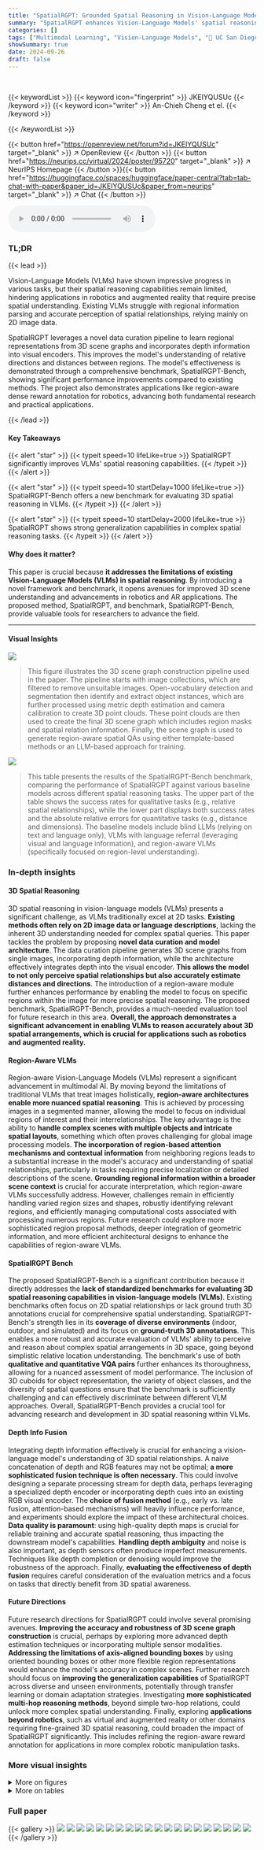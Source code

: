 ```yaml
---
title: "SpatialRGPT: Grounded Spatial Reasoning in Vision-Language Models"
summary: "SpatialRGPT enhances Vision-Language Models' spatial reasoning by integrating 3D scene graphs and depth information, achieving significant performance gains on spatial reasoning tasks."
categories: []
tags: ["Multimodal Learning", "Vision-Language Models", "🏢 UC San Diego",]
showSummary: true
date: 2024-09-26
draft: false
---
```


<br>

{{< keywordList >}}
{{< keyword icon="fingerprint" >}} JKEIYQUSUc {{< /keyword >}}
{{< keyword icon="writer" >}} An-Chieh Cheng et el. {{< /keyword >}}
 
{{< /keywordList >}}

{{< button href="https://openreview.net/forum?id=JKEIYQUSUc" target="_blank" >}}
↗ OpenReview
{{< /button >}}
{{< button href="https://neurips.cc/virtual/2024/poster/95720" target="_blank" >}}
↗ NeurIPS Homepage
{{< /button >}}{{< button href="https://huggingface.co/spaces/huggingface/paper-central?tab=tab-chat-with-paper&paper_id=JKEIYQUSUc&paper_from=neurips" target="_blank" >}}
↗ Chat
{{< /button >}}



<audio controls>
    <source src="https://ai-paper-reviewer.com/JKEIYQUSUc/podcast.wav" type="audio/wav">
    Your browser does not support the audio element.
</audio>


### TL;DR


{{< lead >}}

Vision-Language Models (VLMs) have shown impressive progress in various tasks, but their spatial reasoning capabilities remain limited, hindering applications in robotics and augmented reality that require precise spatial understanding. Existing VLMs struggle with regional information parsing and accurate perception of spatial relationships, relying mainly on 2D image data. 

SpatialRGPT leverages a novel data curation pipeline to learn regional representations from 3D scene graphs and incorporates depth information into visual encoders. This improves the model's understanding of relative directions and distances between regions.  The model's effectiveness is demonstrated through a comprehensive benchmark, SpatialRGPT-Bench, showing significant performance improvements compared to existing methods.  The project also demonstrates applications like region-aware dense reward annotation for robotics, advancing both fundamental research and practical applications.

{{< /lead >}}


#### Key Takeaways

{{< alert "star" >}}
{{< typeit speed=10 lifeLike=true >}} SpatialRGPT significantly improves VLMs' spatial reasoning capabilities. {{< /typeit >}}
{{< /alert >}}

{{< alert "star" >}}
{{< typeit speed=10 startDelay=1000 lifeLike=true >}} SpatialRGPT-Bench offers a new benchmark for evaluating 3D spatial reasoning in VLMs. {{< /typeit >}}
{{< /alert >}}

{{< alert "star" >}}
{{< typeit speed=10 startDelay=2000 lifeLike=true >}} SpatialRGPT shows strong generalization capabilities in complex spatial reasoning tasks. {{< /typeit >}}
{{< /alert >}}

#### Why does it matter?
This paper is crucial because **it addresses the limitations of existing Vision-Language Models (VLMs) in spatial reasoning**.  By introducing a novel framework and benchmark, it opens avenues for improved 3D scene understanding and advancements in robotics and AR applications. The proposed method, SpatialRGPT, and benchmark, SpatialRGPT-Bench, provide valuable tools for researchers to advance the field.

------
#### Visual Insights



![](https://ai-paper-reviewer.com/JKEIYQUSUc/figures_0_1.jpg)

> This figure illustrates the 3D scene graph construction pipeline used in the paper.  The pipeline starts with image collections, which are filtered to remove unsuitable images.  Open-vocabulary detection and segmentation then identify and extract object instances, which are further processed using metric depth estimation and camera calibration to create 3D point clouds.  These point clouds are then used to create the final 3D scene graph which includes region masks and spatial relation information.  Finally, the scene graph is used to generate region-aware spatial QAs using either template-based methods or an LLM-based approach for training.





![](https://ai-paper-reviewer.com/JKEIYQUSUc/tables_6_1.jpg)

> This table presents the results of the SpatialRGPT-Bench benchmark, comparing the performance of SpatialRGPT against various baseline models across different spatial reasoning tasks.  The upper part of the table shows the success rates for qualitative tasks (e.g., relative spatial relationships), while the lower part displays both success rates and the absolute relative errors for quantitative tasks (e.g., distance and dimensions).  The baseline models include blind LLMs (relying on text and language only), VLMs with language referral (leveraging visual and language information), and region-aware VLMs (specifically focused on region-level understanding).





### In-depth insights


#### 3D Spatial Reasoning
3D spatial reasoning in vision-language models (VLMs) presents a significant challenge, as VLMs traditionally excel at 2D tasks.  **Existing methods often rely on 2D image data or language descriptions**, lacking the inherent 3D understanding needed for complex spatial queries.  This paper tackles the problem by proposing **novel data curation and model architecture**. The data curation pipeline generates 3D scene graphs from single images, incorporating depth information, while the architecture effectively integrates depth into the visual encoder. **This allows the model to not only perceive spatial relationships but also accurately estimate distances and directions**. The introduction of a region-aware module further enhances performance by enabling the model to focus on specific regions within the image for more precise spatial reasoning. The proposed benchmark, SpatialRGPT-Bench, provides a much-needed evaluation tool for future research in this area.  **Overall, the approach demonstrates a significant advancement in enabling VLMs to reason accurately about 3D spatial arrangements, which is crucial for applications such as robotics and augmented reality.**

#### Region-Aware VLMs
Region-aware Vision-Language Models (VLMs) represent a significant advancement in multimodal AI.  By moving beyond the limitations of traditional VLMs that treat images holistically, **region-aware architectures enable more nuanced spatial reasoning**. This is achieved by processing images in a segmented manner, allowing the model to focus on individual regions of interest and their interrelationships.  The key advantage is the ability to **handle complex scenes with multiple objects and intricate spatial layouts**, something which often proves challenging for global image processing models.  **The incorporation of region-based attention mechanisms and contextual information** from neighboring regions leads to a substantial increase in the model's accuracy and understanding of spatial relationships, particularly in tasks requiring precise localization or detailed descriptions of the scene.   **Grounding regional information within a broader scene context** is crucial for accurate interpretation, which region-aware VLMs successfully address.  However, challenges remain in efficiently handling varied region sizes and shapes, robustly identifying relevant regions, and efficiently managing computational costs associated with processing numerous regions. Future research could explore more sophisticated region proposal methods, deeper integration of geometric information, and more efficient architectural designs to enhance the capabilities of region-aware VLMs.

#### SpatialRGPT Bench
The proposed SpatialRGPT-Bench is a significant contribution because it directly addresses the **lack of standardized benchmarks for evaluating 3D spatial reasoning capabilities in vision-language models (VLMs)**.  Existing benchmarks often focus on 2D spatial relationships or lack ground truth 3D annotations crucial for comprehensive spatial understanding. SpatialRGPT-Bench's strength lies in its **coverage of diverse environments** (indoor, outdoor, and simulated) and its focus on **ground-truth 3D annotations**.  This enables a more robust and accurate evaluation of VLMs' ability to perceive and reason about complex spatial arrangements in 3D space, going beyond simplistic relative location understanding. The benchmark's use of both **qualitative and quantitative VQA pairs** further enhances its thoroughness, allowing for a nuanced assessment of model performance. The inclusion of 3D cuboids for object representation, the variety of object classes, and the diversity of spatial questions ensure that the benchmark is sufficiently challenging and can effectively discriminate between different VLM approaches.  Overall, SpatialRGPT-Bench provides a crucial tool for advancing research and development in 3D spatial reasoning within VLMs.

#### Depth Info Fusion
Integrating depth information effectively is crucial for enhancing a vision-language model's understanding of 3D spatial relationships.  A naive concatenation of depth and RGB features may not be optimal; **a more sophisticated fusion technique is often necessary**. This could involve designing a separate processing stream for depth data, perhaps leveraging a specialized depth encoder or incorporating depth cues into an existing RGB visual encoder. The **choice of fusion method** (e.g., early vs. late fusion, attention-based mechanisms) will heavily influence performance, and experiments should explore the impact of these architectural choices.  **Data quality is paramount**: using high-quality depth maps is crucial for reliable training and accurate spatial reasoning, thus impacting the downstream model's capabilities. **Handling depth ambiguity** and noise is also important, as depth sensors often produce imperfect measurements. Techniques like depth completion or denoising would improve the robustness of the approach. Finally, **evaluating the effectiveness of depth fusion** requires careful consideration of the evaluation metrics and a focus on tasks that directly benefit from 3D spatial awareness.

#### Future Directions
Future research directions for SpatialRGPT could involve several promising avenues. **Improving the accuracy and robustness of 3D scene graph construction** is crucial, perhaps by exploring more advanced depth estimation techniques or incorporating multiple sensor modalities.  **Addressing the limitations of axis-aligned bounding boxes** by using oriented bounding boxes or other more flexible region representations would enhance the model's accuracy in complex scenes.  Further research should focus on **improving the generalization capabilities** of SpatialRGPT across diverse and unseen environments, potentially through transfer learning or domain adaptation strategies.  Investigating **more sophisticated multi-hop reasoning methods**, beyond simple two-hop relations, could unlock more complex spatial understanding.  Finally, exploring **applications beyond robotics**, such as virtual and augmented reality or other domains requiring fine-grained 3D spatial reasoning, could broaden the impact of SpatialRGPT significantly.  This includes refining the region-aware reward annotation for applications in more complex robotic manipulation tasks.


### More visual insights

<details>
<summary>More on figures
</summary>


![](https://ai-paper-reviewer.com/JKEIYQUSUc/figures_3_1.jpg)

> This figure illustrates the automatic data curation pipeline used to construct 3D scene graphs from single 2D images. The pipeline consists of several stages: filtering to remove unsuitable images, open-vocabulary detection and segmentation to extract object instances, metric depth estimation to obtain depth information, camera calibration to project objects into 3D space, and finally point cloud processing to construct the 3D scene graph. Each stage is represented by a box in the figure, with arrows showing the flow of data between stages.  The figure also shows example images at various stages of the pipeline, illustrating the process of transforming a 2D image into a 3D scene graph.


![](https://ai-paper-reviewer.com/JKEIYQUSUc/figures_4_1.jpg)

> This figure shows example question-answer pairs from the Open Spatial Dataset.  The first row demonstrates template-based questions and answers, which follow a predefined structure. These examples focus on fundamental spatial concepts like relative position and metric measurements.  The second row showcases examples generated using a Large Language Model (LLM).  These questions and answers are more complex and demonstrate the model's ability to reason about more nuanced spatial relationships than the simpler template-based examples. The figure illustrates the diversity of the data used to train the SpatialRGPT model and highlights its ability to generate both structured and free-form QA pairs.


![](https://ai-paper-reviewer.com/JKEIYQUSUc/figures_5_1.jpg)

> The figure shows the architecture of SpatialRGPT, a multimodal language model that leverages both RGB and depth information for enhanced spatial reasoning.  It consists of a visual backbone (processing RGB and depth data), a region feature extractor (to process region masks/boxes), an RGB connector, a depth connector, and a large language model (LLM). The RGB and depth connectors project features into the LLM's embedding space, enabling the model to reason about spatial relationships within regions using multimodal inputs.


![](https://ai-paper-reviewer.com/JKEIYQUSUc/figures_7_1.jpg)

> This figure showcases SpatialRGPT's ability to answer complex spatial reasoning questions.  It presents four examples, each with an image and a question-answer pair generated by SpatialRGPT and GPT-4V.  The examples demonstrate that SpatialRGPT can handle nuanced spatial relationships that GPT-4V struggles with, including relative positions, distances, object sizes, and even multi-hop reasoning.  This highlights SpatialRGPT's improved ability to interpret complex visual environments.


![](https://ai-paper-reviewer.com/JKEIYQUSUc/figures_9_1.jpg)

> This figure showcases SpatialRGPT's ability to perform multi-hop reasoning by answering complex spatial questions that require multiple steps of inference. Each example shows a scene with identified regions and a question that demands understanding of multiple spatial relationships between objects within those regions.  The model's responses correctly identify objects, their locations, and distances, demonstrating its capacity for advanced spatial understanding.


![](https://ai-paper-reviewer.com/JKEIYQUSUc/figures_17_1.jpg)

> This figure presents a statistical overview of the SpatialRGPT-Bench dataset. The left panel shows a donut chart illustrating the distribution of question categories (relative spatial relationships and metric measurements) and their sources (different datasets used). The right panel displays a bar chart showing the frequency distribution of objects present in the dataset.  This visualization helps in understanding the dataset's composition and balance across various aspects.


![](https://ai-paper-reviewer.com/JKEIYQUSUc/figures_18_1.jpg)

> This figure shows six example images from the SpatialRGPT-Bench dataset, each with a question and answer pair illustrating SpatialRGPT's ability to reason about spatial relationships.  The images cover diverse indoor and outdoor scenes with different objects, highlighting the variety and complexity of the benchmark.


![](https://ai-paper-reviewer.com/JKEIYQUSUc/figures_19_1.jpg)

> This figure shows six example images from the SpatialRGPT-Bench dataset. Each image shows a scene with several objects, their segmentation masks, and examples of the kinds of questions and answers that can be generated from these scenes.  The top row features RGB images, while the bottom row shows the depth maps generated from those images.


![](https://ai-paper-reviewer.com/JKEIYQUSUc/figures_19_2.jpg)

> This figure illustrates the automatic data curation pipeline used to construct 3D scene graphs from single 2D images. The pipeline consists of several stages: filtering unsuitable images, open-vocabulary detection and segmentation to extract object instances, metric depth estimation to obtain depth information, camera calibration to project objects into 3D space, and finally, constructing the 3D scene graph by connecting object nodes with edges representing spatial relationships.  Each stage is depicted with a visual representation of the process.


![](https://ai-paper-reviewer.com/JKEIYQUSUc/figures_20_1.jpg)

> This figure illustrates the data curation pipeline used to automatically generate 3D region-aware annotations from 2D images at scale.  The pipeline consists of three main steps: (i) open-vocabulary detection and segmentation to extract object instances, (ii) metric depth estimation to obtain accurate depth information, and (iii) camera calibration to project objects into a 3D space. These scene graphs are subsequently transformed into region-aware spatial QA tasks to provide region-based VLMs with necessary spatial knowledge and enable complex spatial reasoning.


![](https://ai-paper-reviewer.com/JKEIYQUSUc/figures_20_2.jpg)

> This figure illustrates the data curation pipeline used to generate 3D scene graphs from single 2D images.  It shows the steps involved, starting with image filtering to remove unsuitable images, followed by open-vocabulary detection and segmentation to identify object instances, metric depth estimation to project objects into 3D space, camera calibration to align them into a common coordinate system, and finally, the construction of the 3D scene graph itself, which represents the spatial relationships between objects. This pipeline enables the creation of training data for SpatialRGPT, a model designed for enhanced spatial reasoning in vision-language models.


![](https://ai-paper-reviewer.com/JKEIYQUSUc/figures_22_1.jpg)

> The figure illustrates the data pipeline used to automatically generate 3D region-aware annotations from 2D images at scale.  It starts with image filtering, then uses open-vocabulary detection and segmentation to extract object instances and their masks. Metric depth estimation and camera calibration are used to project these objects into a 3D space. The resulting point cloud is processed to construct the 3D scene graph, where nodes represent 3D object instances and edges denote their spatial relationships.  Finally, these scene graphs are transformed into region-aware spatial QA tasks. 


![](https://ai-paper-reviewer.com/JKEIYQUSUc/figures_23_1.jpg)

> This figure illustrates the process of automatically generating 3D scene graphs from single 2D images.  It begins with filtering to remove unsuitable images, open-vocabulary object detection and segmentation to extract instances, metric depth estimation to determine distances, camera calibration to project into 3D, and finally, processing the point cloud to construct the scene graph.  Each step involves specific models and techniques to ensure accuracy and robustness in the 3D representation of the scene.


![](https://ai-paper-reviewer.com/JKEIYQUSUc/figures_23_2.jpg)

> This figure shows a comparison between axis-aligned bounding boxes (AABB) and oriented bounding boxes (OBB).  The AABB is a simple rectangular box aligned with the coordinate axes, while the OBB is a more complex box that rotates to better fit the object's shape and orientation. The figure illustrates how an OBB (purple) more accurately encloses an object (sofa) compared to an AABB (blue). The difference is particularly noticeable in cases where the object is not aligned with the coordinate axes, improving the accuracy of object detection and representation.


</details>




<details>
<summary>More on tables
</summary>


![](https://ai-paper-reviewer.com/JKEIYQUSUc/tables_6_2.jpg)
> This table compares the performance of SpatialRGPT and a baseline model (VILA-1.5-3B) on several general VLM benchmark datasets.  These benchmarks assess various visual and language understanding capabilities, not specifically focused on spatial reasoning. The results show that SpatialRGPT generally achieves comparable or slightly improved performance, indicating that incorporating spatial reasoning capabilities does not negatively affect performance on broader VQA tasks.

![](https://ai-paper-reviewer.com/JKEIYQUSUc/tables_8_1.jpg)
> This table presents the results of a region-level object classification task.  It compares the performance of several vision-language models, including the proposed SpatialRGPT models, on the COCO-2017 validation set.  The evaluation metric is accuracy, and the models are evaluated based on their ability to correctly classify objects within ground-truth bounding boxes.

![](https://ai-paper-reviewer.com/JKEIYQUSUc/tables_8_2.jpg)
> This table presents a comparison of different vision-language models (VLMs) on the SpatialRGPT-Bench benchmark. The benchmark focuses on evaluating the ability of VLMs to perform spatial reasoning tasks, including tasks related to relative directions, distances, and object sizes.  The models are categorized into three groups: blind LLMs, VLMs with language referral, and region-aware VLMs. For each model, the table shows both qualitative (success rates) and quantitative (absolute relative error) results for various spatial reasoning tasks.

![](https://ai-paper-reviewer.com/JKEIYQUSUc/tables_16_1.jpg)
> This table presents the results of an ablation study conducted on the augmented SpatialRGPT-Bench.  The study evaluated the model's performance using different questions and answers from the training data to check for generalization.  The table compares the success rates (indicated by an upward-pointing arrow) and absolute relative errors (indicated by a downward-pointing arrow) of the GPT-4V-Turbo model and the SpatialRGPT-7B model. The metrics are shown for several spatial reasoning categories (above/below, left/right, big/small, tall/short, wide/thin, behind/front) and for distance measurements (direct, horizontal, vertical).  Higher success rates and lower relative errors indicate better performance.

![](https://ai-paper-reviewer.com/JKEIYQUSUc/tables_16_2.jpg)
> This table presents a comparison of the performance of different Vision-Language Models (VLMs) on the SpatialRGPT-Bench benchmark.  The benchmark focuses on evaluating the ability of VLMs to perform spatial reasoning tasks, such as determining relative directions, distances, and object sizes. The table is divided into two sections. The top section shows the success rates of the models for qualitative spatial reasoning tasks, categorized by the type of spatial relationship (e.g., above/below, left/right, big/small). The bottom section displays both the success rate and absolute relative error for quantitative spatial reasoning tasks, including tasks involving direct, horizontal, and vertical distance measurements, as well as measurements of object width, height, and direction. The table highlights the superior performance of SpatialRGPT models compared to other baseline models, demonstrating their enhanced ability to handle spatial reasoning tasks.

![](https://ai-paper-reviewer.com/JKEIYQUSUc/tables_16_3.jpg)
> This table presents the results of evaluating different models on the SpatialRGPT-Bench benchmark.  The top part shows the success rates for qualitative spatial reasoning tasks (e.g., relative position, size comparison).  The bottom part shows both success rates and the average error for quantitative tasks (e.g., distances, angles).  Three model categories are compared: blind LLMs, VLMs with language referral, and region-aware VLMs. SpatialRGPT consistently outperforms the others.

![](https://ai-paper-reviewer.com/JKEIYQUSUc/tables_17_1.jpg)
> This table presents the ablation study results on the effect of using different input modalities (mask vs. box) for SpatialRGPT on the SpatialRGPT-Bench benchmark.  It shows the success rates and absolute relative errors for various spatial reasoning tasks. The top section displays qualitative results (success rates) for relative spatial relationships (above/below, left/right, big/small, etc.), while the bottom section presents quantitative results (success rates and errors) for metric measurements (direct distance, horizontal distance, vertical distance, width, height, direction). This allows for the evaluation of SpatialRGPT's robustness to different input types and whether the model's performance is affected by this variation.

![](https://ai-paper-reviewer.com/JKEIYQUSUc/tables_21_1.jpg)
> This table presents a comparison of different Vision-Language Models (VLMs) on the SpatialRGPT-Bench benchmark.  The benchmark evaluates the models' ability to perform spatial reasoning tasks, specifically focusing on relative spatial relationships (e.g., above, below, left, right) and metric measurements (e.g., distance, width, height). Three categories of models are compared: blind LLMs with language referral, VLMs with language referral, and region-aware VLMs.  The table shows success rates (higher is better) and absolute relative error (lower is better) for each category of model on both qualitative and quantitative spatial reasoning tasks. The results demonstrate that SpatialRGPT significantly outperforms the other models.

![](https://ai-paper-reviewer.com/JKEIYQUSUc/tables_21_2.jpg)
> This table presents the results of the SpatialRGPT-Bench, a benchmark designed to evaluate the spatial reasoning capabilities of Vision-Language Models (VLMs).  It compares the performance of various models, including blind LLMs (that rely only on text), VLMs with language reference (that can access both text and visual data), and region-aware VLMs (that can reason about specific regions in an image).  The table is divided into two parts: the top part shows success rates for qualitative tasks (e.g., spatial relationships between objects), while the bottom part presents success rates and relative errors for quantitative tasks (e.g., measuring distances and dimensions).  Overall, this table illustrates SpatialRGPT's effectiveness in improving upon the performance of existing VLMs in spatial reasoning tasks.

</details>




### Full paper

{{< gallery >}}
<img src="https://ai-paper-reviewer.com/JKEIYQUSUc/1.png" class="grid-w50 md:grid-w33 xl:grid-w25" />
<img src="https://ai-paper-reviewer.com/JKEIYQUSUc/2.png" class="grid-w50 md:grid-w33 xl:grid-w25" />
<img src="https://ai-paper-reviewer.com/JKEIYQUSUc/3.png" class="grid-w50 md:grid-w33 xl:grid-w25" />
<img src="https://ai-paper-reviewer.com/JKEIYQUSUc/4.png" class="grid-w50 md:grid-w33 xl:grid-w25" />
<img src="https://ai-paper-reviewer.com/JKEIYQUSUc/5.png" class="grid-w50 md:grid-w33 xl:grid-w25" />
<img src="https://ai-paper-reviewer.com/JKEIYQUSUc/6.png" class="grid-w50 md:grid-w33 xl:grid-w25" />
<img src="https://ai-paper-reviewer.com/JKEIYQUSUc/7.png" class="grid-w50 md:grid-w33 xl:grid-w25" />
<img src="https://ai-paper-reviewer.com/JKEIYQUSUc/8.png" class="grid-w50 md:grid-w33 xl:grid-w25" />
<img src="https://ai-paper-reviewer.com/JKEIYQUSUc/9.png" class="grid-w50 md:grid-w33 xl:grid-w25" />
<img src="https://ai-paper-reviewer.com/JKEIYQUSUc/10.png" class="grid-w50 md:grid-w33 xl:grid-w25" />
<img src="https://ai-paper-reviewer.com/JKEIYQUSUc/11.png" class="grid-w50 md:grid-w33 xl:grid-w25" />
<img src="https://ai-paper-reviewer.com/JKEIYQUSUc/12.png" class="grid-w50 md:grid-w33 xl:grid-w25" />
<img src="https://ai-paper-reviewer.com/JKEIYQUSUc/13.png" class="grid-w50 md:grid-w33 xl:grid-w25" />
<img src="https://ai-paper-reviewer.com/JKEIYQUSUc/14.png" class="grid-w50 md:grid-w33 xl:grid-w25" />
<img src="https://ai-paper-reviewer.com/JKEIYQUSUc/15.png" class="grid-w50 md:grid-w33 xl:grid-w25" />
<img src="https://ai-paper-reviewer.com/JKEIYQUSUc/16.png" class="grid-w50 md:grid-w33 xl:grid-w25" />
<img src="https://ai-paper-reviewer.com/JKEIYQUSUc/17.png" class="grid-w50 md:grid-w33 xl:grid-w25" />
<img src="https://ai-paper-reviewer.com/JKEIYQUSUc/18.png" class="grid-w50 md:grid-w33 xl:grid-w25" />
<img src="https://ai-paper-reviewer.com/JKEIYQUSUc/19.png" class="grid-w50 md:grid-w33 xl:grid-w25" />
<img src="https://ai-paper-reviewer.com/JKEIYQUSUc/20.png" class="grid-w50 md:grid-w33 xl:grid-w25" />
{{< /gallery >}}